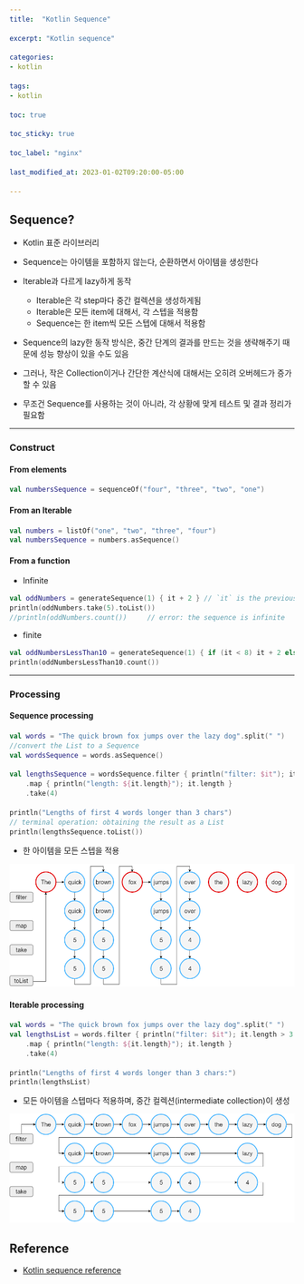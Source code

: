 ```yaml
---
title:  "Kotlin Sequence"

excerpt: "Kotlin sequence"

categories:
- kotlin

tags:
- kotlin

toc: true

toc_sticky: true

toc_label: "nginx"

last_modified_at: 2023-01-02T09:20:00-05:00

---
```


## Sequence?

- Kotlin 표준 라이브러리
- Sequence는 아이템을 포함하지 않는다, 순환하면서 아이템을 생성한다
- Iterable과 다르게 lazy하게 동작
  - Iterable은 각 step마다 중간 컬렉션을 생성하게됨
  - Iterable은 모든 item에 대해서, 각 스텝을 적용함
  - Sequence는 한 item씩 모든 스텝에 대해서 적용함

- Sequence의 lazy한 동작 방식은, 중간 단계의 결과를 만드는 것을 생략해주기 때문에 성능 향상이 있을 수도 있음
- 그러나, 작은 Collection이거나 간단한 계산식에 대해서는 오히려 오버헤드가 증가할 수 있음
- 무조건 Sequence를 사용하는 것이 아니라, 각 상황에 맞게 테스트 및 결과 정리가 필요함

---

### Construct

#### From elements

~~~kotlin
val numbersSequence = sequenceOf("four", "three", "two", "one")
~~~

#### From an Iterable

~~~kotlin
val numbers = listOf("one", "two", "three", "four")
val numbersSequence = numbers.asSequence()
~~~

#### From a function

- Infinite

~~~kotlin
val oddNumbers = generateSequence(1) { it + 2 } // `it` is the previous element
println(oddNumbers.take(5).toList())
//println(oddNumbers.count())     // error: the sequence is infinite
~~~

- finite

~~~kotlin
val oddNumbersLessThan10 = generateSequence(1) { if (it < 8) it + 2 else null }
println(oddNumbersLessThan10.count())
~~~

---

### Processing

#### Sequence processing

~~~kotlin
val words = "The quick brown fox jumps over the lazy dog".split(" ")
//convert the List to a Sequence
val wordsSequence = words.asSequence()

val lengthsSequence = wordsSequence.filter { println("filter: $it"); it.length > 3 }
    .map { println("length: ${it.length}"); it.length }
    .take(4)

println("Lengths of first 4 words longer than 3 chars")
// terminal operation: obtaining the result as a List
println(lengthsSequence.toList())
~~~

- 한 아이템을 모든 스텝을 적용

![](/assets/images/kotlin/sequence_iterate.png)



#### Iterable processing

~~~kotlin
val words = "The quick brown fox jumps over the lazy dog".split(" ")
val lengthsList = words.filter { println("filter: $it"); it.length > 3 }
    .map { println("length: ${it.length}"); it.length }
    .take(4)

println("Lengths of first 4 words longer than 3 chars:")
println(lengthsList)
~~~

- 모든 아이템을 스텝마다 적용하며, 중간 컬렉션(intermediate collection)이 생성

![](/assets/images/kotlin/iterable_iterate.png)


## Reference
  - [Kotlin sequence reference](https://kotlinlang.org/docs/sequences.html#sequence)